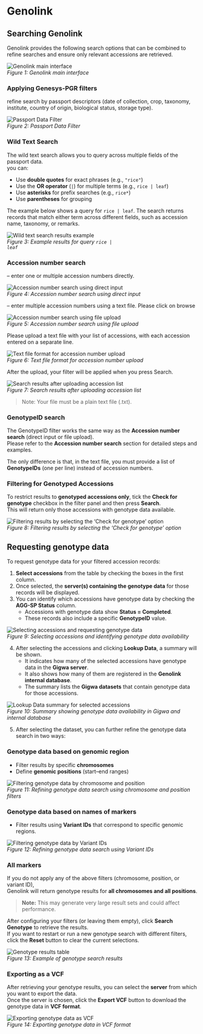 # Genolink

## Searching Genolink

Genolink provides the following search options that can be combined to refine searches and ensure only relevant accessions are retrieved.


![Genolink main interface](https://github.com/user-attachments/assets/f5f1fe9a-9833-4cab-9df2-71e37b4480be)  
*Figure 1: Genolink main interface*


### Applying Genesys-PGR filters
refine search by passport descriptors (date of collection, crop, taxonomy, institute, country of origin, biological status, storage type).

![Passport Data Filter](https://github.com/user-attachments/assets/3af2dc8c-2084-4cb7-b3ba-3fd22e311f3a)  
*Figure 2: Passport Data Filter*

### Wild Text Search
The wild text search allows you to query across multiple fields of the passport data.  
you can:  
- Use **double quotes** for exact phrases (e.g., `"rice"`)  
- Use the **OR operator** (`|`) for multiple terms (e.g., `rice | leaf`)  
- Use **asterisks** for prefix searches (e.g., `rice*`)  
- Use **parentheses** for grouping  

The example below shows a query for `rice | leaf`. The search returns records that match either term across different fields, such as accession name, taxonomy, or remarks.  

![Wild text search results example](https://github.com/user-attachments/assets/eee39d3f-0284-4bd3-b39d-7d26ac53a98f)  
*Figure 3: Example results for query <code>rice | leaf</code>*

### Accession number search
– enter one or multiple accession numbers directly.

![Accession number search using direct input](https://github.com/user-attachments/assets/2a41f5cb-2a02-416e-8640-5fb94fedae9b)  
*Figure 4: Accession number search using direct input*

– enter multiple accession numbers using a text file.
Please click on browse

![Accession number search using file upload](https://github.com/user-attachments/assets/69cece37-b651-477a-ad50-c4b1f9c6238b)  
*Figure 5: Accession number search using file upload*

Please upload a text file with your list of accessions, with each accession entered on a separate line.

![Text file format for accession number upload](https://github.com/user-attachments/assets/eaba74b1-0199-41c4-bd02-ccb0f7d51c32)  
*Figure 6: Text file format for accession number upload*

After the upload, your filter will be applied when you press Search.

![Search results after uploading accession list](https://github.com/user-attachments/assets/ce24dacf-acce-41e4-8856-e48909a70dab)  
*Figure 7: Search results after uploading accession list*

> Note: Your file must be a plain text file (.txt).

### GenotypeID search
The GenotypeID filter works the same way as the **Accession number search** (direct input or file upload).  
Please refer to the **Accession number search** section for detailed steps and examples.  

The only difference is that, in the text file, you must provide a list of **GenotypeIDs** (one per line) instead of accession numbers.

### Filtering for Genotyped Accessions
To restrict results to **genotyped accessions only**, tick the **Check for genotype** checkbox in the filter panel and then press **Search**.  
This will return only those accessions with genotype data available.

![Filtering results by selecting the ‘Check for genotype’ option](https://github.com/user-attachments/assets/44cd0ffa-5152-490d-8ceb-b4b45e5f4751)  
*Figure 8: Filtering results by selecting the ‘Check for genotype’ option*

## Requesting genotype data
To request genotype data for your filtered accession records:

1. **Select accessions** from the table by checking the boxes in the first column.  
2. Once selected, the **server(s) containing the genotype data** for those records will be displayed.  
3. You can identify which accessions have genotype data by checking the **AGG-SP Status** column.  
   - Accessions with genotype data show **Status = Completed**.  
   - These records also include a specific **GenotypeID** value.

![Selecting accessions and requesting genotype data](https://github.com/user-attachments/assets/0826761e-a0fa-4336-a93c-eb8c233b4bb9)  
*Figure 9: Selecting accessions and identifying genotype data availability*

4. After selecting the accessions and clicking **Lookup Data**, a summary will be shown.  
   - It indicates how many of the selected accessions have genotype data in the **Gigwa server**.  
   - It also shows how many of them are registered in the **Genolink internal database**.  
   - The summary lists the **Gigwa datasets** that contain genotype data for those accessions.  

![Lookup Data summary for selected accessions](https://github.com/user-attachments/assets/7e302c58-1375-4ca8-93ff-38ab9b3f09bf)  
*Figure 10: Summary showing genotype data availability in Gigwa and internal database*

5. After selecting the dataset, you can further refine the genotype data search in two ways:

### Genotype data based on genomic region
- Filter results by specific **chromosomes**  
- Define **genomic positions** (start–end ranges)  

![Filtering genotype data by chromosome and position](https://github.com/user-attachments/assets/888c7fb3-895b-4f74-9fd7-cfee8a3dd52a)  
*Figure 11: Refining genotype data search using chromosome and position filters*

### Genotype data based on names of markers
- Filter results using **Variant IDs** that correspond to specific genomic regions.  

![Filtering genotype data by Variant IDs](https://github.com/user-attachments/assets/44b15828-1fe4-4105-a899-1f38a08b5f4c)  
*Figure 12: Refining genotype data search using Variant IDs*

### All markers
If you do not apply any of the above filters (chromosome, position, or variant ID),  
Genolink will return genotype results for **all chromosomes and all positions**.  

> **Note:** This may generate very large result sets and could affect performance.  

After configuring your filters (or leaving them empty), click **Search Genotype** to retrieve the results.  
If you want to restart or run a new genotype search with different filters, click the **Reset** button to clear the current selections.

![Genotype results table](https://github.com/user-attachments/assets/e24217d2-ec6d-411e-826c-f4de158f8b71)  
*Figure 13: Example of genotype search results*

### Exporting as a VCF
After retrieving your genotype results, you can select the **server** from which you want to export the data.  
Once the server is chosen, click the **Export VCF** button to download the genotype data in **VCF format**.  

![Exporting genotype data as VCF](https://github.com/user-attachments/assets/16bf07b2-c82c-4e4d-9c46-55c02df53a67)  
*Figure 14: Exporting genotype data in VCF format*
